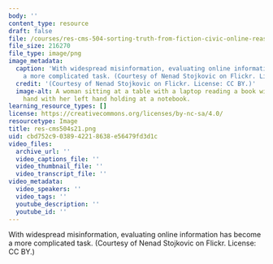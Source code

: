 ```yaml
---
body: ''
content_type: resource
draft: false
file: /courses/res-cms-504-sorting-truth-from-fiction-civic-online-reasoning-spring-2021/res-cms504s21.png
file_size: 216270
file_type: image/png
image_metadata:
  caption: 'With widespread misinformation, evaluating online information has become
    a more complicated task. (Courtesy of Nenad Stojkovic on Flickr. License: CC BY.)'
  credit: '(Courtesy of Nenad Stojkovic on Flickr. License: CC BY.)'
  image-alt: A woman sitting at a table with a laptop reading a book with her right
    hand with her left hand holding at a notebook.
learning_resource_types: []
license: https://creativecommons.org/licenses/by-nc-sa/4.0/
resourcetype: Image
title: res-cms504s21.png
uid: cbd752c9-0389-4221-8638-e56479fd3d1c
video_files:
  archive_url: ''
  video_captions_file: ''
  video_thumbnail_file: ''
  video_transcript_file: ''
video_metadata:
  video_speakers: ''
  video_tags: ''
  youtube_description: ''
  youtube_id: ''
---
```

With widespread misinformation, evaluating online information has become a more complicated task. (Courtesy of Nenad Stojkovic on Flickr. License: CC BY.)